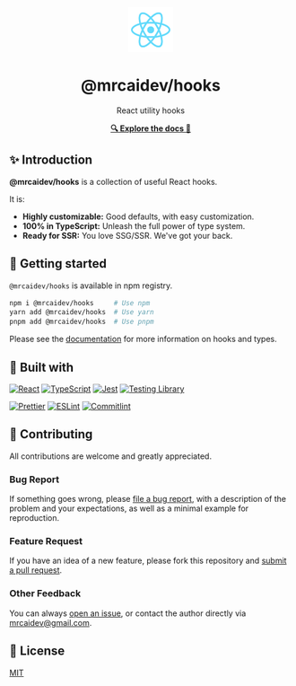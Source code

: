 <div align="center">
  <a href="#">
    <img src="docs/public/reactjs.svg" alt="Logo" width="80">
  </a>
  <h1>@mrcaidev/hooks</h1>
  <p>React utility hooks</p>
  <p>
    <strong><a href="https://hooks.mrcai.dev">🔍 Explore the docs 📖</a></strong>
  </p>
</div>

## ✨ Introduction

**@mrcaidev/hooks** is a collection of useful React hooks.

It is:

- **Highly customizable:** Good defaults, with easy customization.
- **100% in TypeScript:** Unleash the full power of type system.
- **Ready for SSR:** You love SSG/SSR. We've got your back.

## 🚀 Getting started

`@mrcaidev/hooks` is available in npm registry.

```sh
npm i @mrcaidev/hooks     # Use npm
yarn add @mrcaidev/hooks  # Use yarn
pnpm add @mrcaidev/hooks  # Use pnpm
```

Please see the [documentation](https://hooks.mrcai.dev) for more information on hooks and types.

## 🧰 Built with

[![React](https://shields.io/badge/react-20232a?style=for-the-badge&logo=react)](https://reactjs.org)
[![TypeScript](https://shields.io/badge/typescript-fff?style=for-the-badge&logo=typescript)](https://www.typescriptlang.org/)
[![Jest](https://shields.io/badge/Jest-df162b?style=for-the-badge&logo=jest)](https://jestjs.io/)
[![Testing Library](https://shields.io/badge/testing%20library-1c1e21?style=for-the-badge&logo=testinglibrary)](https://testing-library.com/)

[![Prettier](https://shields.io/badge/prettier-24292e?style=for-the-badge&logo=prettier)](https://prettier.io/)
[![ESLint](https://shields.io/badge/eslint-4b32c3?style=for-the-badge&logo=eslint)](https://eslint.org/)
[![Commitlint](https://shields.io/badge/commitlint-121212?style=for-the-badge&logo=commitlint)](https://commitlint.js.org/#/)

## 🤝 Contributing

All contributions are welcome and greatly appreciated.

### Bug Report

If something goes wrong, please [file a bug report](https://github.com/mrcaidev/hooks/issues), with a description of the problem and your expectations, as well as a minimal example for reproduction.

### Feature Request

If you have an idea of a new feature, please fork this repository and [submit a pull request](https://github.com/mrcaidev/hooks/pulls).

### Other Feedback

You can always [open an issue](https://github.com/mrcaidev/hooks/issues), or contact the author directly via [mrcaidev@gmail.com](mailto:mrcaidev@gmail.com).

## 📜 License

[MIT](https://github.com/mrcaidev/hooks/tree/master/LICENSE)
